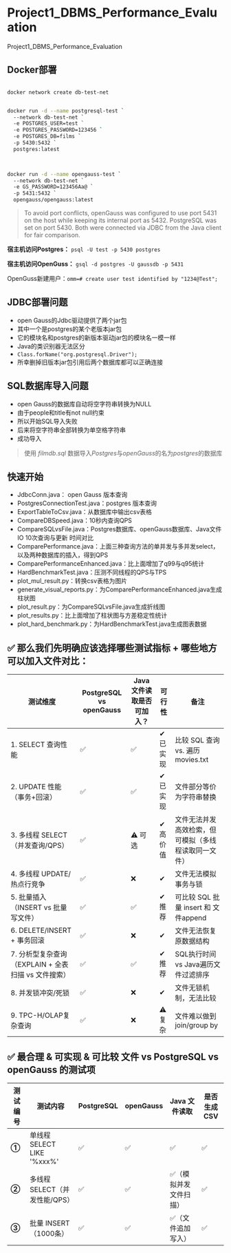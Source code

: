 # Project1_DBMS_Performance_Evaluation
Project1_DBMS_Performance_Evaluation

## Docker部署
```bash

docker network create db-test-net

```

```bash

docker run -d --name postgresql-test `
  --network db-test-net `
  -e POSTGRES_USER=test `
  -e POSTGRES_PASSWORD=123456 `
  -e POSTGRES_DB=films `
  -p 5430:5432 `
  postgres:latest
  
```

```bash

docker run -d --name opengauss-test `
  --network db-test-net `
  -e GS_PASSWORD=123456Aa@ `
  -p 5431:5432 `
  opengauss/opengauss:latest


```

> To avoid port conflicts, openGauss was configured to use port 5431 on the host while keeping its internal port as 5432. PostgreSQL was set on port 5430. Both were connected via JDBC from the Java client for fair comparison.

**宿主机访问Postgres：** `psql -U test -p 5430 postgres`

**宿主机访问OpenGuss：** `gsql -d postgres -U gaussdb -p 5431`

OpenGuss新建用户：`omm=# create user test identified by "1234@Test";`

## JDBC部署问题
+ open Gauss的Jdbc驱动提供了两个jar包
+ 其中一个是postgres的某个老版本jar包
+ 它的模块名和postgres的新版本驱动jar包的模块名一模一样
+ Java的类识别器无法区分
+ `Class.forName("org.postgresql.Driver");`
+ 所幸删掉旧版本jar包引用后两个数据库都可以正确连接

## SQL数据库导入问题
+ open Gauss的数据库自动将空字符串转换为NULL
+ 由于people和title有not null约束
+ 所以开始SQL导入失败
+ 后来将空字符串全部转换为单空格字符串
+ 成功导入

> 使用 $filmdb.sql$ 数据导入$Postgres$与$openGauss$的名为$postgres$的数据库

## 快速开始
+ JdbcConn.java： open Gauss 版本查询
+ PostgresConnectionTest.java：postgres 版本查询
+ ExportTableToCsv.java：从数据库中输出csv表格
+ CompareDBSpeed.java：10秒内查询QPS
+ CompareSQLvsFile.java：Postgres数据库、openGauss数据库、Java文件IO 10次查询与更新 时间对比
+ ComparePerformance.java：上面三种查询方法的单并发与多并发select，以及两种数据库的插入，得到QPS
+ ComparePerformanceEnhanced.java：比上面增加了q99与q95统计
+ HardBenchmarkTest.java：压测不同线程的QPS与TPS
+ plot_mul_result.py：转换csv表格为图片
+ generate_visual_reports.py：为ComparePerformanceEnhanced.java生成柱状图
+ plot_result.py：为CompareSQLvsFile.java生成折线图
+ plot_results.py：比上面增加了柱状图与方差稳定性统计
+ plot_hard_benchmark.py：为HardBenchmarkTest.java生成图表数据

## ✅ 那么我们先明确应该选择哪些测试指标 + 哪些地方可以加入文件对比：
| 测试维度  | PostgreSQL vs openGauss     | Java 文件读取是否可加入？           | 可行性                      | 备注                           |
|-------|-----------------------------|---------------------------|--------------------------|------------------------------|
| 1. SELECT 查询性能 | ✅                           | ✅                         | ✔ 已实现                    | 比较 SQL 查询 vs. 遍历 movies.txt  |
| 2. UPDATE 性能（事务+回滚）| ✅                           | ✅                         | ✔ 已实现                    | 文件部分等价为字符串替换                 |
| 3. 多线程 SELECT（并发查询/QPS）| ✅                           | ⚠ 可选                      | ✔ 高价值                    | 文件无法并发高效检索，但可模拟（多线程读取同一文件）   |
| 4. 多线程 UPDATE/热点行竞争| ✅	                          | ❌                         | ✔	| 文件无法模拟事务与锁                   |
| 5. 批量插入（INSERT vs 批量写文件）| ✅                           | ✅                         | ✔ 推荐                     | 可比较 SQL 批量 insert 和 文件append |
| 6. DELETE/INSERT + 事务回滚| ✅                           | ❌                         | ✔                        | 文件无法恢复原数据结构                  |
| 7. 分析型复杂查询（EXPLAIN + 全表扫描 vs 文件搜索）| ✅                           | ✅                         | ✔ 推荐	                    | SQL执行时间 vs Java遍历文件过滤排序      |
| 8. 并发锁冲突/死锁| ✅| ❌| ✔	                       | 文件无锁机制，无法比较                  |
| 9. TPC-H/OLAP复杂查询| ✅| ❌	| ⚠复杂	| 文件难以做到 join/group by         |

## ✅ 最合理 & 可实现 & 可比较 文件 vs PostgreSQL vs openGauss 的测试项
| 测试编号  | 测试内容                    | PostgreSQL | openGauss | Java 文件读取   | 是否生成CSV |
| ----- | ----------------------- | ---------- | --------- | ----------- | ------- |
| **①** | 单线程 SELECT LIKE '%xxx%' | ✅          | ✅         | ✅           | ✅       |
| **②** | 多线程 SELECT（并发性能/QPS）    | ✅          | ✅         | ✅（模拟并发文件扫描） | ✅       |
| **③** | 批量 INSERT（1000条）        | ✅          | ✅         | ✅（文件追加写入）   | ✅       |
